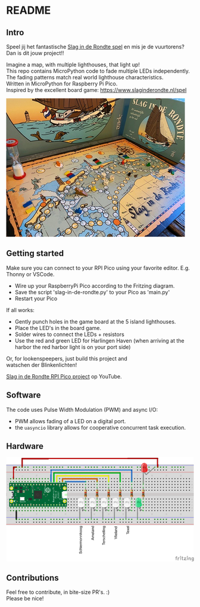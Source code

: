 # README

## Intro

Speel jij het fantastische [Slag in de Rondte spel](https://www.slaginderondte.nl/spel) en mis je de vuurtorens?  
Dan is dit jouw project!!

Imagine a map, with multiple lighthouses, that light up!  
This repo contains MicroPython code to fade multiple LEDs independently.  
The fading patterns match real world lighthouse characteristics.  
Written in MicroPython for Raspberry Pi Pico.  
Inspired by the excellent board game: <https://www.slaginderondte.nl/spel>

![Board game Slag in de Rondte](/img/SlagInDeRondte-bordspel-small.jpg)

## Getting started

Make sure you can connect to your RPI Pico using your favorite editor.
E.g. Thonny or VSCode.

- Wire up your RaspberryPi Pico according to the Fritzing diagram.
- Save the script 'slag-in-de-rondte.py' to your Pico as 'main.py'
- Restart your Pico

If all works:  

- Gently punch holes in the game board at the 5 island lighthouses.
- Place the LED's in the board game.  
- Solder wires to connect the LEDs + resistors
- Use the red and green LED for Harlingen Haven
  (when arriving at the harbor the red harbor light is on your port side)

Or, for lookenspeepers, just build this project and  
watschen der Blinkenlichten!

[Slag in de Rondte RPI Pico project](https://youtu.be/appXGaQrQTM) op YouTube.

## Software

The code uses Pulse Width Modulation (PWM) and async I/O:

- PWM allows fading of a LED on a digital port.
- the `uasyncio` library allows for cooperative concurrent task execution.

## Hardware

![Lighthouse LEDs](/img/lighthouse-leds-rpi-pico_bb.png)

## Contributions

Feel free to contribute, in bite-size PR's. :)  
Please be nice!

